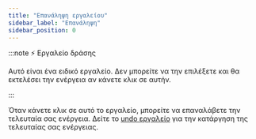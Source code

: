 ```yaml
---
title: "Επανάληψη εργαλείου"
sidebar_label: "Επανάληψη"
sidebar_position: 0
---
```


:::note ⚡ Εργαλείο δράσης

Αυτό είναι ένα ειδικό εργαλείο. Δεν μπορείτε να την επιλέξετε και θα εκτελέσει την ενέργεια αν κάνετε κλικ σε αυτήν.

:::

Όταν κάνετε κλικ σε αυτό το εργαλείο, μπορείτε να επαναλάβετε την τελευταία σας ενέργεια. Δείτε το [undo εργαλείο](undo) για την κατάργηση της τελευταίας σας ενέργειας.
